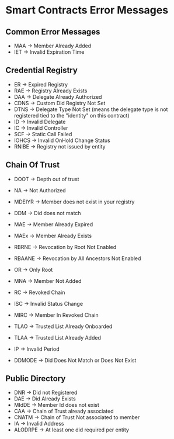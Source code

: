 # Smart Contracts Error Messages

## Common Error Messages

- MAA -> Member Already Added
- IET -> Invalid Expiration Time

## Credential Registry

- ER -> Expired Registry
- RAE -> Registry Already Exists
- DAA -> Delegate Already Authorized
- CDNS -> Custom Did Registry Not Set
- DTNS -> Delegate Type Not Set (means the delegate type is not registered tied to the "identity" on this contract)
- ID -> Invalid Delegate
- IC -> Invalid Controller
- SCF -> Static Call Failed
- IOHCS -> Invalid OnHold Change Status
- RNIBE -> Registry not issued by entity

## Chain Of Trust

- DOOT -> Depth out of trust
- NA -> Not Authorized
- MDEIYR -> Member does not exist in your registry
- DDM -> Did does not match
- MAE -> Member Already Expired
- MAEx -> Member Already Exists
- RBRNE -> Revocation by Root Not Enabled
- RBAANE -> Revocation by All Ancestors Not Enabled
- OR -> Only Root
- MNA -> Member Not Added
- RC -> Revoked Chain
- ISC -> Invalid Status Change
- MIRC -> Member In Revoked Chain

- TLAO -> Trusted List Already Onboarded
- TLAA -> Trusted List Already Added
- IP -> Invalid Period
- DDMODE -> Did Does Not Match or Does Not Exist

## Public Directory

- DNR -> Did not Registered
- DAE -> Did Already Exists
- MIdDE -> Member Id does not exist
- CAA -> Chain of Trust already associated
- CNATM -> Chain of Trust Not associated to member
- IA -> Invalid Address
- ALODRPE -> At least one did required per entity

